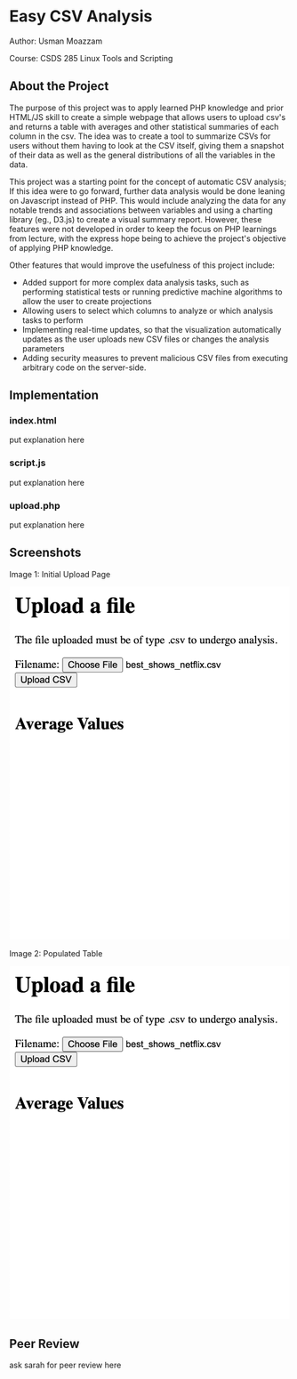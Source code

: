 # Easy CSV Analysis

Author: Usman Moazzam

Course: CSDS 285 Linux Tools and Scripting

## About the Project

The purpose of this project was to apply learned PHP knowledge and prior HTML/JS skill to create a simple webpage that allows users to upload csv's and returns a table with averages and other statistical summaries of each column in the csv. The idea was to create a tool to summarize CSVs for users without them having to look at the CSV itself, giving them a snapshot of their data as well as the general distributions of all the variables in the data. 

This project was a starting point for the concept of automatic CSV analysis; If this idea were to go forward, further data analysis would be done leaning on Javascript instead of PHP. This would include analyzing the data for any notable trends and associations between variables and using a charting library (eg., D3.js) to create a visual summary report. However, these features were not developed in order to keep the focus on PHP learnings from lecture, with the express hope being to achieve the project's objective of applying PHP knowledge.

Other features that would improve the usefulness of this project include:

* Added support for more complex data analysis tasks, such as performing statistical tests or running predictive machine algorithms to allow the user to create projections
* Allowing users to select which columns to analyze or which analysis tasks to perform
* Implementing real-time updates, so that the visualization automatically updates as the user uploads new CSV files or changes the analysis parameters
* Adding security measures to prevent malicious CSV files from executing arbitrary code on the server-side.

## Implementation

### index.html

put explanation here

### script.js

put explanation here

### upload.php

put explanation here

## Screenshots

Image 1: Initial Upload Page

![Image 1: Initial Upload Page](/img/InitialUploadPage.png)

Image 2: Populated Table

![Image 1: Initial Upload Page](/img/InitialUploadPage.png)

## Peer Review

ask sarah for peer review here
